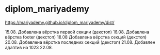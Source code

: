 # diplom_mariyademy

https://mariyademy.github.io/diplom_mariyademy/dist/


15.08. Добавлена вёрстка первой секции (декстоп)
16.08. Добавлена вёрстка footer (декстоп)
18.08  Добавлена вёрстка секций (декстоп)
20.08. Добавлена вёрстка последних секций (декстоп)
21.08. Добавлен адаптив на 1023 
22.08. 
